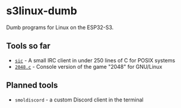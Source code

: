 # s3linux-dumb
Dumb programs for Linux on the ESP32-S3.
## Tools so far
* [`sic`](https://tools.suckless.org/sic/) - A small IRC client in under 250 lines of C for POSIX systems
* [`2048.c`](https://github.com/mevdschee/2048.c) - Console version of the game "2048" for GNU/Linux
## Planned tools
* `smoldiscord` - a custom Discord client in the terminal
